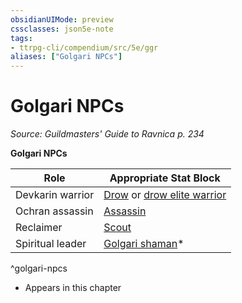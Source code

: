 ```yaml
---
obsidianUIMode: preview
cssclasses: json5e-note
tags:
- ttrpg-cli/compendium/src/5e/ggr
aliases: ["Golgari NPCs"]
---
```

# Golgari NPCs
*Source: Guildmasters' Guide to Ravnica p. 234* 

**Golgari NPCs**

| Role | Appropriate Stat Block |
|------|------------------------|
| Devkarin warrior | [Drow](drow.md) or [drow elite warrior](drow-elite-warrior.md) |
| Ochran assassin | [Assassin](assassin.md) |
| Reclaimer | [Scout](scout.md) |
| Spiritual leader | [Golgari shaman](golgari-shaman-ggr.md)* |
^golgari-npcs

* Appears in this chapter